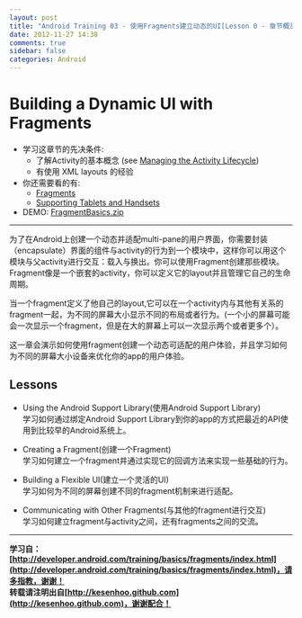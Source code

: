 ```yaml
---
layout: post
title: "Android Training 03 - 使用Fragments建立动态的UI[Lesson 0 - 章节概览]"
date: 2012-11-27 14:38
comments: true
sidebar: false
categories: Android
---
```


# Building a Dynamic UI with Fragments

* 学习这章节的先决条件:
	* 了解Activity的基本概念 (see [Managing the Activity Lifecycle](http://developer.android.com/training/basics/activity-lifecycle/index.html))
	* 有使用 XML layouts 的经验
* 你还需要看的有:
	* [Fragments](http://developer.android.com/guide/components/fragments.html)
	* [Supporting Tablets and Handsets](http://developer.android.com/guide/practices/tablets-and-handsets.html)
* DEMO:
[FragmentBasics.zip](http://developer.android.com/shareables/training/FragmentBasics.zip)

<!-- more -->
**********************************
为了在Android上创建一个动态并适配multi-pane的用户界面，你需要封装（encapsulate）界面的组件与activity的行为到一个模块中，这样你可以用这个模块与父activity进行交互：载入与换出。你可以使用Fragment创建那些模块。Fragment像是一个嵌套的activity，你可以定义它的layout并且管理它自己的生命周期。

当一个fragment定义了他自己的layout,它可以在一个activity内与其他有关系的fragment一起，为不同的屏幕大小显示不同的布局或者行为。(一个小的屏幕可能会一次显示一个fragment，但是在大的屏幕上可以一次显示两个或者更多个）。

这一章会演示如何使用fragment创建一个动态可适配的用户体验，并且学习如何为不同的屏幕大小设备来优化你的app的用户体验。

## Lessons
* Using the Android Support Library(使用Android Support Library)  
学习如何通过绑定Android Support Library到你的app的方式把最近的API使用到比较早的Android系统上。

* Creating a Fragment(创建一个Fragment)  
学习如何建立一个fragment并通过实现它的回调方法来实现一些基础的行为。

* Building a Flexible UI(建立一个灵活的UI)  
学习如何为不同的屏幕创建不同的fragment机制来进行适配。

* Communicating with Other Fragments(与其他的fragment进行交互)  
学习如何建立fragment与activity之间，还有fragments之间的交流。


*********************************
**学习自：[http://developer.android.com/training/basics/fragments/index.html](http://developer.android.com/training/basics/fragments/index.html)，请多指教，谢谢！**  
**转载请注明出自[http://kesenhoo.github.com](http://kesenhoo.github.com)，谢谢配合！**






